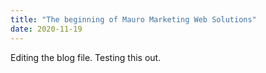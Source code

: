 ```yaml
---
title: "The beginning of Mauro Marketing Web Solutions"
date: 2020-11-19
---
```


Editing the blog file. Testing this out. 

